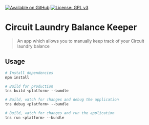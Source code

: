 [![Available on GitHub](https://img.shields.io/badge/Available%20on-GitHub-white?logo=github)](https://github.com/mb2g17/CircuitLaundryBalanceKeeper)
[![License: GPL v3](https://img.shields.io/badge/Licensed%20under-GPLv3-blue?logo=gnu)](https://www.gnu.org/licenses/gpl-3.0)

# Circuit Laundry Balance Keeper

> An app which allows you to manually keep track of your Circuit laundry balance

## Usage

``` bash
# Install dependencies
npm install

# Build for production
tns build <platform> --bundle

# Build, watch for changes and debug the application
tns debug <platform> --bundle

# Build, watch for changes and run the application
tns run <platform> --bundle
```
